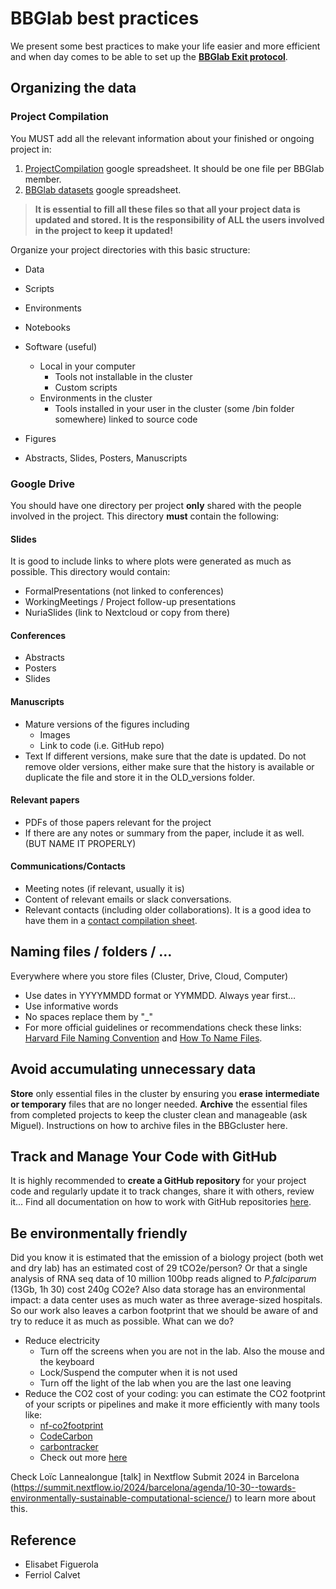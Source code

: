 # BBGlab best practices

We present some best practices to make your life easier and more efficient and when day comes to be able to set up
the **[BBGlab Exit protocol](https://drive.google.com/drive/folders/1veXAAucPqNQ2KIVFLyEJqPVjEeDcqsR-)**.

## Organizing the data

### Project Compilation

You MUST add all the relevant information about your finished or ongoing project in:

1. [ProjectCompilation](https://docs.google.com/spreadsheets/d/1jJleTek9eP4S6CCe5fO8_M4-vLuKhumgKjlQ58jP_rc/edit?gid=0#gid=0) <!-- markdownlint-disable MD013 -->
google spreadsheet. It should be one file per BBGlab member.
2. [BBGlab datasets](https://bbglab.github.io/bbgwiki/Datasets/Datasets_BBGLAB/) google spreadsheet.

> **It is essential to fill all these files so that all your project data is updated and stored. It is the
> responsibility of ALL the users involved in the project to keep it updated!**

Organize your project directories with this basic structure:

- Data
- Scripts
- Environments
- Notebooks
- Software (useful)
  - Local in your computer
    - Tools not installable in the cluster
    - Custom scripts
  - Environments in the cluster
    - Tools installed in your user in the cluster (some /bin folder somewhere) linked to source code

- Figures
- Abstracts, Slides, Posters, Manuscripts

### Google Drive

You should have one directory per project **only** shared with the people involved in the project.
This directory **must** contain the following:

#### Slides

It is good to include links to where plots were generated as much as possible. This directory would contain:

- FormalPresentations (not linked to conferences)
- WorkingMeetings / Project follow-up presentations
- NuriaSlides (link to Nextcloud or copy from there)

#### Conferences
  
- Abstracts
- Posters
- Slides

#### Manuscripts

- Mature versions of the figures including
  - Images
  - Link to code (i.e. GitHub repo)
- Text
If different versions, make sure that the date is updated. Do not remove older versions, either make sure that the
history is available or duplicate the file and store it in the OLD_versions folder.

#### Relevant papers

- PDFs of those papers relevant for the project
- If there are any notes or summary from the paper, include it as well. (BUT NAME IT PROPERLY)

#### Communications/Contacts

- Meeting notes (if relevant, usually it is)
- Content of relevant emails or slack conversations.
- Relevant contacts (including older collaborations). It is a good idea to have them in a
[contact compilation sheet](https://docs.google.com/spreadsheets/d/1cibsyM8m7tMMu4XzCjQbkiBOWEOzO-R-VXTYjCW-iik/edit?gid=0#gid=0). <!-- markdownlint-disable MD013 -->

## Naming files / folders / …

Everywhere where you store files (Cluster, Drive, Cloud, Computer)

- Use dates in YYYYMMDD format or YYMMDD. Always year first…
- Use informative words
- No spaces replace them by "_"
- For more official guidelines or recommendations check these links:
[Harvard File Naming Convention](https://datamanagement.hms.harvard.edu/plan-design/file-naming-conventions) and
[How To Name Files](https://speakerdeck.com/jennybc/how-to-name-files).

## Avoid accumulating unnecessary data

**Store** only essential files in the cluster by ensuring you **erase** **intermediate or temporary** files
that are no longer needed. **Archive** the essential files from completed projects to keep the cluster clean and
manageable (ask Miguel). Instructions on how to archive files in the BBGcluster here.

## Track and Manage Your Code with GitHub

It is highly recommended to **create a GitHub repository** for your project code and regularly update it to track
changes, share it with others, review it... Find all documentation on how to work with GitHub repositories
[here](https://docs.github.com/en/repositories/creating-and-managing-repositories/about-repositories).

## Be environmentally friendly

Did you know it is estimated that the emission of a biology project (both wet and dry lab) has an estimated cost of
29 tCO2e/person? Or that a single analysis of RNA seq data of 10 million 100bp reads aligned to *P.falciparum* (13Gb,
1h 30) cost 240g CO2e? Also data storage has an environmental impact: a data center uses as much water as three
average-sized hospitals. So our work also leaves a carbon footprint that we should be aware of and
try to reduce it as much as possible. What can we do?

- Reduce electricity
  - Turn off the screens when you are not in the lab. Also the mouse and the keyboard
  - Lock/Suspend the computer when it is not used
  - Turn off the light of the lab when you are the last one leaving
- Reduce the CO2 cost of your coding: you can estimate the CO2 footprint of your scripts or pipelines and
make it more efficiently with many tools like:
  - [nf-co2footprint](https://github.com/nextflow-io/nf-co2footprint)
  - [CodeCarbon](https://codecarbon.io/)
  - [carbontracker](https://github.com/lfwa/carbontracker)
  - Check out more [here](https://github.com/GreenAlgorithms/GreenAlgorithms4HPC)

Check Loïc Lannealongue [talk] in Nextflow Submit 2024 in
Barcelona (<https://summit.nextflow.io/2024/barcelona/agenda/10-30--towards-environmentally-sustainable-computational-science/>) to learn more about this. <!-- markdownlint-disable MD013 -->

## Reference

- Elisabet Figuerola
- Ferriol Calvet
